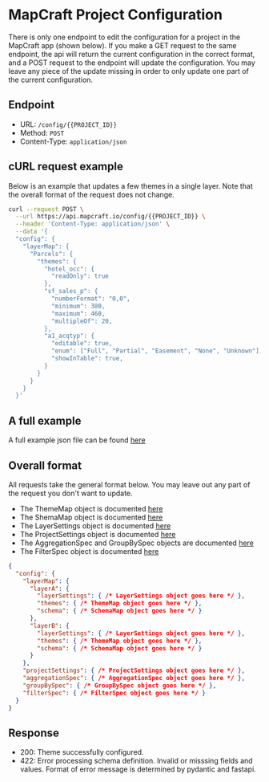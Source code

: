 # MapCraft Project Configuration

There is only one endpoint to edit the configuration for a project in the MapCraft
app (shown below).  If you make a GET request to the same endpoint, the api will
return the current configuration in the correct format, and a POST request to the
endpoint will update the configuration.  You may leave any piece of the update missing
in order to only update one part of the current configuration.

## Endpoint

-	URL: `/config/{{PROJECT_ID}}`
-	Method: `POST`
-	Content-Type: `application/json`

## cURL request example

Below is an example that updates a few themes in a single layer.  Note that the
overall format of the request does not change.

```sh
curl --request POST \
  --url https://api.mapcraft.io/config/{{PROJECT_ID}} \
  --header 'Content-Type: application/json' \
  --data '{
  "config": {
    "layerMap": {
      "Parcels": {
        "themes": {
          "hotel_occ": {
            "readOnly": true
          },
          "sf_sales_p": {
            "numberFormat": "0,0",
            "minimum": 380,
            "maximum": 460,
            "multipleOf": 20,
          },
          "a1_acqtyp": {
            "editable": true,
            "enum": ["Full", "Partial", "Easement", "None", "Unknown"],
            "showInTable": true,
          }
        }
      }
    }
  }'
```

## A full example

A full example json file can be found [here](example.json)

## Overall format

All requests take the general format below.  You may leave out any part of the
request you don't want to update.

- The ThemeMap object is documented [here](themes.md)
- The ShemaMap object is documented [here](schema.md)
- The LayerSettings object is documented [here](layer_settings.md)
- The ProjectSettings object is documented [here](project_settings.md)
- The AggregationSpec and GroupBySpec objects are documented [here](aggregation_spec.md)
- The FilterSpec object is documented [here](filter_spec.md)

```json
{
  "config": {
    "layerMap": {
      "layerA": {
        "layerSettings": { /* LayerSettings object goes here */ },
        "themes": { /* ThemeMap object goes here */ },
        "schema": { /* SchemaMap object goes here */ }
      },
      "layerB": {
        "layerSettings": { /* LayerSettings object goes here */ },
        "themes": { /* ThemeMap object goes here */ },
        "schema": { /* SchemaMap object goes here */ }
      }
    },
    "projectSettings": { /* ProjectSettings object goes here */ },
    "aggregationSpec": { /* AggregationSpec object goes here */ },
    "groupBySpec": { /* GroupBySpec object goes here */ },
    "filterSpec": { /* FilterSpec object goes here */ }
  }
}
```

## Response

- 200: Theme successfully configured.
- 422: Error processing schema definition. Invalid or misssing fields and values.  Format of error message is determined by pydantic and fastapi.
